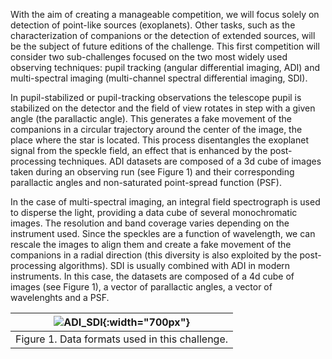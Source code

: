 With the aim of creating a manageable competition, we will focus solely on detection of point-like sources (exoplanets). Other tasks, such as the characterization of companions or the detection of extended sources, will be the subject of future editions of the challenge. This first competition will consider two sub-challenges focused on the two most widely used observing techniques: pupil tracking (angular differential imaging, ADI) and multi-spectral imaging (multi-channel spectral differential imaging, SDI). 

In pupil-stabilized or pupil-tracking observations the telescope pupil is stabilized on the detector and the field of view rotates in step with a given angle (the parallactic angle). This generates a fake movement of the companions in a circular trajectory around the center of the image, the place where the star is located. This process disentangles the exoplanet signal from the speckle field, an effect that is enhanced by the post-processing techniques. ADI datasets are composed of a 3d cube of images taken during an observing run (see Figure 1) and their corresponding parallactic angles and non-saturated point-spread function (PSF). 

In the case of multi-spectral imaging, an integral field spectrograph is used to disperse the light, providing a data cube of several monochromatic images. The resolution and band coverage varies depending on the instrument used. Since the speckles are a function of wavelength, we can rescale the images to align them and create a fake movement of the companions in a radial direction (this diversity is also exploited by the post-processing algorithms). SDI is usually combined with ADI in modern instruments. In this case, the datasets are composed of a 4d cube of images (see Figure 1), a vector of parallactic angles, a vector of wavelenghts and a PSF. 

| ![ADI_SDI](https://raw.githubusercontent.com/carlgogo/exoimaging_challenge/master/assets/images/challenge_illustrations.001.png){:width="700px"} |
| --- |
| Figure 1. Data formats used in this challenge. |

